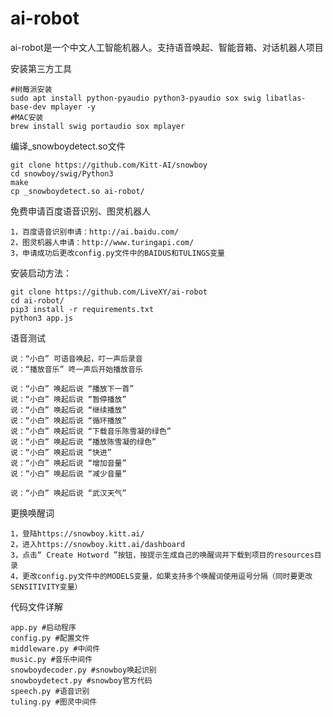 ai-robot
======
ai-robot是一个中文人工智能机器人。支持语音唤起、智能音箱、对话机器人项目

安装第三方工具
```
#树莓派安装
sudo apt install python-pyaudio python3-pyaudio sox swig libatlas-base-dev mplayer -y
#MAC安装
brew install swig portaudio sox mplayer
```

编译_snowboydetect.so文件
```
git clone https://github.com/Kitt-AI/snowboy
cd snowboy/swig/Python3
make
cp _snowboydetect.so ai-robot/
```

免费申请百度语音识别、图灵机器人
```
1，百度语音识别申请：http://ai.baidu.com/
2，图灵机器人申请：http://www.turingapi.com/
3，申请成功后更改config.py文件中的BAIDUS和TULINGS变量
```

安装启动方法：
```
git clone https://github.com/LiveXY/ai-robot
cd ai-robot/
pip3 install -r requirements.txt
python3 app.js
```

语音测试
```
说：“小白” 可语音唤起，叮一声后录音
说：“播放音乐” 咚一声后开始播放音乐

说：“小白” 唤起后说 “播放下一首”
说：“小白” 唤起后说 “暂停播放”
说：“小白” 唤起后说 “继续播放”
说：“小白” 唤起后说 “循环播放”
说：“小白” 唤起后说 “下载音乐陈雪凝的绿色”
说：“小白” 唤起后说 “播放陈雪凝的绿色”
说：“小白” 唤起后说 “快进”
说：“小白” 唤起后说 “增加音量”
说：“小白” 唤起后说 “减少音量”

说：“小白” 唤起后说 “武汉天气”
```

更换唤醒词
```
1，登陆https://snowboy.kitt.ai/
2，进入https://snowboy.kitt.ai/dashboard
3，点击“ Create Hotword ”按钮，按提示生成自己的唤醒词并下载到项目的resources目录
4，更改config.py文件中的MODELS变量，如果支持多个唤醒词使用逗号分隔（同时要更改SENSITIVITY变量）
```

代码文件详解
```
app.py #启动程序
config.py #配置文件
middleware.py #中间件
music.py #音乐中间件
snowboydecoder.py #snowboy唤起识别
snowboydetect.py #snowboy官方代码
speech.py #语音识别
tuling.py #图灵中间件
```